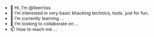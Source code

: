 - 👋 Hi, I’m @lleerriiss
- 👀 I’m interested in very basic khacking technics, tools. just for fun.
- 🌱 I’m currently learning ...
- 💞️ I’m looking to collaborate on ...
- 📫 How to reach me ...

<!---
lleerriiss/lleerriiss is a ✨ special ✨ repository because its `README.md` (this file) appears on your GitHub profile.
You can click the Preview link to take a look at your changes.
--->

